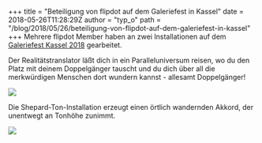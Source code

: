 +++
title = "Beteiligung von flipdot auf dem Galeriefest in Kassel"
date = 2018-05-26T11:28:29Z
author = "typ_o"
path = "/blog/2018/05/26/beteiligung-von-flipdot-auf-dem-galeriefest-in-kassel"
+++
Mehrere flipdot Member haben an zwei Installationen auf dem [Galeriefest
Kassel 2018](http://galerien-kassel.de/) gearbeitet.  
  
Der Realitätstranslator läßt dich in ein Paralleluniversum reisen, wo du
den Platz mit deinem Doppelgänger tauscht und du dich über all die
merkwürdigen Menschen dort wundern kannst - allesamt Doppelgänger\!  
  
![](https://flipdot.org/blog/uploads/translator1.serendipityThumb.jpg)  
  
Die Shepard-Ton-Installation erzeugt einen örtlich wandernden Akkord,
der unentwegt an Tonhöhe zunimmt.  
  
![](https://flipdot.org/blog/uploads/shepard.serendipityThumb.jpg)
